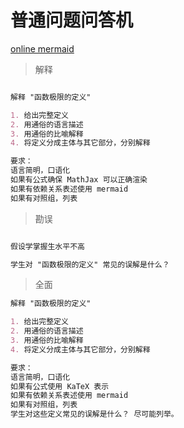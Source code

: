 # 普通问题问答机

[online mermaid](https://www.min2k.com/tools/mermaid/)

> 解释

```markdown

解释 "函数极限的定义"

1. 给出完整定义
2. 用通俗的语言描述
3. 用通俗的比喻解释
4. 将定义分成主体与其它部分，分别解释

要求：
语言简明，口语化
如果有公式确保 MathJax 可以正确渲染
如果有依赖关系表述使用 mermaid
如果有对照组，列表

```

> 勘误

```markdown

假设学掌握生水平不高

学生对 "函数极限的定义" 常见的误解是什么？

```

> 全面

```markdown
解释 "函数极限的定义"

1. 给出完整定义
2. 用通俗的语言描述
3. 用通俗的比喻解释
4. 将定义分成主体与其它部分，分别解释

要求：
语言简明，口语化
如果有公式使用 KaTeX 表示
如果有依赖关系表述使用 mermaid
如果有对照组，列表
学生对这些定义常见的误解是什么？ 尽可能列举。

```
